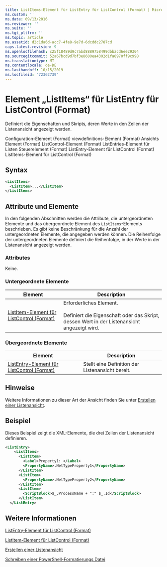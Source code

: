 ```yaml
---
title: ListItems-Element für ListEntry für ListControl (Format) | Microsoft-Dokumentation
ms.custom: ''
ms.date: 09/13/2016
ms.reviewer: ''
ms.suite: ''
ms.tgt_pltfrm: ''
ms.topic: article
ms.assetid: d2c1da6d-acc7-4fe8-9e7d-6dcddc2787cd
caps.latest.revision: 9
ms.openlocfilehash: c25f18489d9c7abd8889758499dbbacd6ee29304
ms.sourcegitcommit: 52a67bcd9d7bf3e8600ea4302d1fa8970ff9c998
ms.translationtype: MT
ms.contentlocale: de-DE
ms.lasthandoff: 10/15/2019
ms.locfileid: "72362739"
---
```

# <a name="listitems-element-for-listentry-for-listcontrol-format"></a>Element „ListItems“ für ListEntry für ListControl (Format)

Definiert die Eigenschaften und Skripts, deren Werte in den Zeilen der Listenansicht angezeigt werden.

Configuration-Element (Format) viewdefinitions-Element (Format) Ansichts Element (Format) ListControl-Element (Format) ListEntries-Element für Listen Steuerelement (Format) ListEntry-Element für ListControl (Format) ListItems-Element für ListControl (Format)

## <a name="syntax"></a>Syntax

```xml
<ListItems>
  <ListItem>...</ListItem>
</ListItems>
```

## <a name="attributes-and-elements"></a>Attribute und Elemente

In den folgenden Abschnitten werden die Attribute, die untergeordneten Elemente und das übergeordnete Element des `ListItems`-Elements beschrieben. Es gibt keine Beschränkung für die Anzahl der untergeordneten Elemente, die angegeben werden können. Die Reihenfolge der untergeordneten Elemente definiert die Reihenfolge, in der Werte in der Listenansicht angezeigt werden.

### <a name="attributes"></a>Attributes

Keine.

### <a name="child-elements"></a>Untergeordnete Elemente

|Element|Description|
|-------------|-----------------|
|[ListItem-Element für ListControl (Format)](./listitem-element-for-listitems-for-listcontrol-format.md)|Erforderliches Element.<br /><br /> Definiert die Eigenschaft oder das Skript, dessen Wert in der Listenansicht angezeigt wird.|

### <a name="parent-elements"></a>Übergeordnete Elemente

|Element|Description|
|-------------|-----------------|
|[ListEntry-Element für ListControl (Format)](./listentry-element-for-listcontrol-format.md)|Stellt eine Definition der Listenansicht bereit.|

## <a name="remarks"></a>Hinweise

Weitere Informationen zu dieser Art der Ansicht finden Sie unter [Erstellen einer Listenansicht](./creating-a-list-view.md).

## <a name="example"></a>Beispiel

Dieses Beispiel zeigt die XML-Elemente, die drei Zeilen der Listenansicht definieren.

```xml
<ListEntry>
    <ListItems>
      <ListItem>
        <Label>Property1: </Label>
        <PropertyName>.NetTypeProperty1</PropertyName>
      </ListItem>
      <ListItem>
        <PropertyName>.NetTypeProperty2</PropertyName>
      </ListItem>
      <ListItem>
        <ScriptBlock>$_.ProcessName + ":" $_.Id</ScriptBlock>
      </ListItem>
  </ListEntry>
```

## <a name="see-also"></a>Weitere Informationen

[ListEntry-Element für ListControl (Format)](./listentry-element-for-listcontrol-format.md)

[ListItem-Element für ListControl (Format)](./listitem-element-for-listitems-for-listcontrol-format.md)

[Erstellen einer Listenansicht](./creating-a-list-view.md)

[Schreiben einer PowerShell-Formatierungs Datei](./writing-a-powershell-formatting-file.md)
